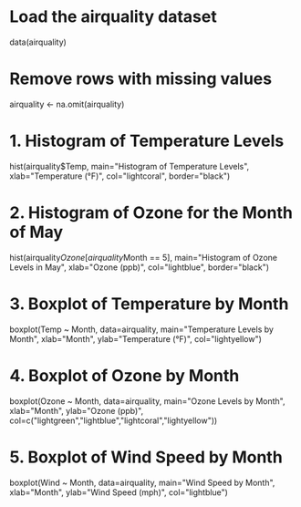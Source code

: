 # Load the airquality dataset
data(airquality)

# Remove rows with missing values
airquality <- na.omit(airquality)

# 1. Histogram of Temperature Levels
hist(airquality$Temp, 
     main="Histogram of Temperature Levels", 
     xlab="Temperature (°F)", col="lightcoral", border="black")

# 2. Histogram of Ozone for the Month of May
hist(airquality$Ozone[airquality$Month == 5], 
     main="Histogram of Ozone Levels in May", 
     xlab="Ozone (ppb)", col="lightblue", border="black")

# 3. Boxplot of Temperature by Month
boxplot(Temp ~ Month, data=airquality, 
        main="Temperature Levels by Month", 
        xlab="Month", ylab="Temperature (°F)", col="lightyellow")

# 4. Boxplot of Ozone by Month
boxplot(Ozone ~ Month, data=airquality, 
        main="Ozone Levels by Month", 
        xlab="Month", ylab="Ozone (ppb)", col=c("lightgreen","lightblue","lightcoral","lightyellow"))

# 5. Boxplot of Wind Speed by Month
boxplot(Wind ~ Month, data=airquality, 
        main="Wind Speed by Month", 
        xlab="Month", ylab="Wind Speed (mph)", col="lightblue")
